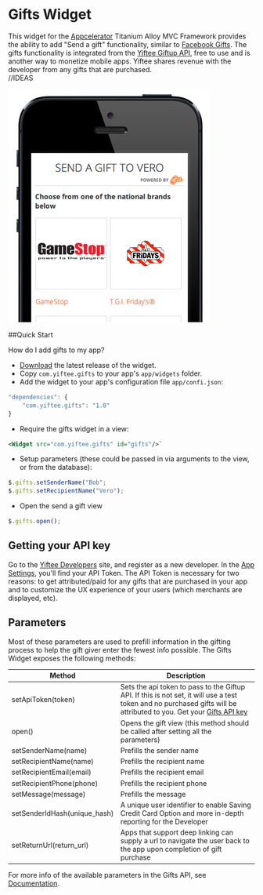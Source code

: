 # Gifts Widget
This widget for the [Appcelerator](http://www.appcelerator.com) Titanium Alloy MVC Framework provides the ability to add "Send a gift" functionality, similar to [Facebook Gifts](http://www.facebook.com/gifts).  The gifts functionality is integrated from the [Yiftee Giftup API](http://yiftee.com/developers), free to use and is another way to monetize mobile apps.  Yiftee shares revenue with the developer from any gifts that are purchased.  
//IDEAS

![demo](https://github.com/yiftee/com.yiftee.gifts/raw/master/docs/gift_demo.png)

##Quick Start

How do I add gifts to my app?

* [Download]() the latest release of the widget.
* Copy `com.yiftee.gifts` to your app's `app/widgets` folder.
* Add the widget to your app's configuration file `app/confi.json`:

```javascript
"dependencies": {
	"com.yiftee.gifts": "1.0"
}
```

* Require the gifts widget in a view:
```xml
<Widget src="com.yiftee.gifts" id="gifts"/>`
```
* Setup parameters (these could be passed in via arguments to the view, or from the database):
```javascript
$.gifts.setSenderName("Bob";
$.gifts.setRecipientName("Vero");
```

* Open the send a gift view
```javascript
$.gifts.open();
``` 

## Getting your API key
Go to the [Yiftee Developers](http://yiftee.com/developers) site, and register as a new developer.  In the [App Settings](http://yiftee.com/developers/apps), you'll find your API Token.  The API Token is necessary for two reasons: to get attributed/paid for any gifts that are purchased in your app and to customize the UX experience of your users (which merchants are displayed, etc).

## Parameters
Most of these parameters are used to prefill information in the gifting process to help the gift giver enter the fewest info possible. The Gifts Widget exposes the following methods:

| Method | Description |
| ------ | ----------- |
| setApiToken(token) | Sets the api token to pass to the Giftup API.  If this is not set, it will use a test token and no purchased gifts will be attributed to you. Get your [Gifts API key](http://yiftee.com/developers) |
| open() | Opens the gift view (this method should be called after setting all the parameters) |
| setSenderName(name) | Prefills the sender name |
| setRecipientName(name) | Prefills the recipient name |
| setRecipientEmail(email) | Prefills the recipient email | 
| setRecipientPhone(phone) | Prefills the recipient phone |
| setMessage(message) | Prefills the message |
| setSenderIdHash(unique_hash) | A unique user identifier to enable Saving Credit Card Option and more in-depth reporting for the Developer |
| setReturnUrl(return_url) | Apps that support deep linking can supply a url to navigate the user back to the app upon completion of gift purchase |

For more info of the available parameters in the Gifts API, see [Documentation](http://yiftee.com/developers/documentation).


